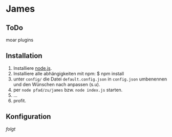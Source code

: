# James

## ToDo
moar plugins

## Installation

1. Installiere [node.js](http://nodejs.org/).
2. Installiere alle abhängigkeiten mit npm:
        $ npm install
3. unter `config/` die Datei `default.config.json` in `config.json` umbenennen und den Wünschen nach anpassen (s.u).
4. per `node pfad/zu/james` bzw. `node index.js` starten.
5. ...
6. profit.

## Konfiguration
*folgt*